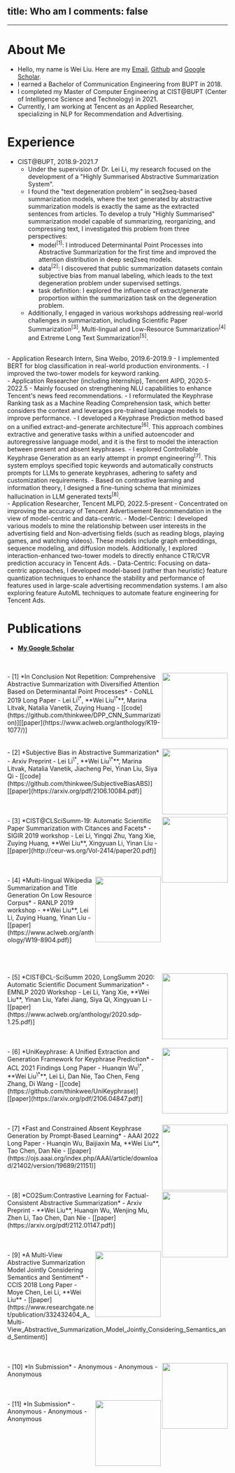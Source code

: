 ﻿title: Who am I
comments: false
---
***

# About Me
-	Hello, my name is Wei Liu. Here are my [Email](mailto:thinkwee2767@gmail.com), [Github](https://github.com/thinkwee) and [Google Scholar](https://scholar.google.com/citations?view_op=list_works&hl=en&user=QvW2leIAAAAJ).
-	I earned a Bachelor of Communication Engineering from BUPT in 2018.
-	I completed my Master of Computer Engineering at CIST@BUPT (Center of Intelligence Science and Technology) in 2021.
-	Currently, I am working at Tencent as an Applied Researcher, specializing in NLP for Recommendation and Advertising.

# Experience
-	CIST@BUPT, 2018.9-2021.7
	-	Under the supervision of Dr. Lei Li, my research focused on the development of a "Highly Summarised Abstractive Summarization System".
	-	I found the "text degeneration problem" in seq2seq-based summarization models, where the text generated by abstractive summarization models is exactly the same as the extracted sentences from articles. To develop a truly "Highly Summarised" summarization model capable of summarizing, reorganizing, and compressing text, I investigated this problem from three perspectives:
		-	model<sup>[1]</sup>: I introduced Determinantal Point Processes into Abstractive Summarization for the first time and improved the attention distribution in deep seq2seq models.
		-	data<sup>[2]</sup>: I discovered that public summarization datasets contain subjective bias from manual labeling, which leads to the text degeneration problem under supervised settings.
		-	task definition: I explored the influence of extract/generate proportion within the summarization task on the degeneration problem.
	-	Additionally, I engaged in various workshops addressing real-world challenges in summarization, including Scientific Paper Summarization<sup>[3]</sup>, Multi-lingual and Low-Resource Summarization<sup>[4]</sup> and Extreme Long Text Summarization<sup>[5]</sup>.
</br>   
-	Application Research Intern, Sina Weibo, 2019.6-2019.9
	-	I implemented BERT for blog classification in real-world production environments.
	-	I improved the two-tower models for keyword ranking.
</br>   
-	Application Researcher (including internship), Tencent AIPD, 2020.5-2022.5
	-	Mainly focused on strengthening NLU capabilities to enhance Tencent's news feed recommendations.
	-	I reformulated the Keyphrase Ranking task as a Machine Reading Comprehension task, which better considers the context and leverages pre-trained language models to improve performance.
	-	I developed a Keyphrase Prediction method based on a unified extract-and-generate architecture<sup>[6]</sup>. This approach combines extractive and generative tasks within a unified autoencoder and autoregressive language model, and it is the first to model the interaction between present and absent keyphrases.
	-	I explored Controllable Keyphrase Generation as an early attempt in prompt engineering<sup>[7]</sup>. This system employs specified topic keywords and automatically constructs prompts for LLMs to generate keyphrases, adhering to safety and customization requirements.
	-	Based on contrastive learning and information theory, I designed a fine-tuning schema that minimizes hallucination in LLM generated texts<sup>[8]</sup>.
</br>   
-	Application Researcher, Tencent MLPD, 2022.5-present
	-	Concentrated on improving the accuracy of Tencent Advertisement Recommendation in the view of model-centric and data-centric.
	-	Model-Centric: I developed various models to mine the relationship between user interests in the advertising field and Non-advertising fields (such as reading blogs, playing games, and watching videos). These models include graph embeddings, sequence modeling, and diffusion models. Additionally, I explored interaction-enhanced two-tower models to directly enhance CTR/CVR prediction accuracy in Tencent Ads.
	-	Data-Centric: Focusing on data-centric approaches, I developed model-based (rather than heuristic) feature quantization techniques to enhance the stability and performance of features used in large-scale advertising recommendation systems. I am also exploring feature AutoML techniques to automate feature engineering for Tencent Ads.

# Publications
-	[**My Google Scholar**](https://scholar.google.com/citations?view_op=list_works&hl=en&user=QvW2leIAAAAJ)
</br>
</br>
<img src = "https://s1.ax1x.com/2023/02/16/pSHHBSs.png" align = "right" width = "150">
-	[1] *In Conclusion Not Repetition: Comprehensive Abstractive Summarization with Diversified Attention Based on Determinantal Point Processes*
-	CoNLL 2019 Long Paper 
-	Lei Li<sup>\*</sup>, **Wei Liu<sup>\*</sup>**, Marina Litvak, Natalia Vanetik, Zuying Huang
-	[[code](https://github.com/thinkwee/DPP_CNN_Summarization)][[paper](https://www.aclweb.org/anthology/K19-1077/)] 
</br>
</br>
</br>
<img src = "https://s1.ax1x.com/2023/02/16/pSHLEyn.png" align = "right" width = "150">
-	[2] *Subjective Bias in Abstractive Summarization*
-	Arxiv Preprint
-	Lei Li<sup>\*</sup>, **Wei Liu<sup>\*</sup>**, Marina Litvak, Natalia Vanetik, Jiacheng Pei, Yinan Liu, Siya Qi
-	[[code](https://github.com/thinkwee/SubjectiveBiasABS)][[paper](https://arxiv.org/pdf/2106.10084.pdf)] 
</br>
</br>
</br>
</br>
<img src = "https://s1.ax1x.com/2023/02/16/pSHLQW4.png" align = "right" width = "150">
-	[3] *CIST@CLSciSumm-19: Automatic Scientific Paper Summarization with Citances and Facets*
-	SIGIR 2019 workshop
-	Lei Li, Yingqi Zhu, Yang Xie, Zuying Huang, **Wei Liu**, Xingyuan Li, Yinan Liu
-	[[paper](http://ceur-ws.org/Vol-2414/paper20.pdf)]
</br>
</br>
</br>
</br>
<img src = "https://s1.ax1x.com/2023/02/16/pSHLoXn.png" align = "right" width = "150">
-	[4] *Multi-lingual Wikipedia Summarization and Title Generation On Low Resource Corpus*
-	RANLP 2019 workshop
-	**Wei Liu**, Lei Li, Zuying Huang, Yinan Liu
-	[[paper](https://www.aclweb.org/anthology/W19-8904.pdf)]
</br>
</br>
</br>
</br>
</br>
<img src = "https://s1.ax1x.com/2023/02/16/pSHOhE6.png" align = "right" width = "150">
-	[5] *CIST@CL-SciSumm 2020, LongSumm 2020: Automatic Scientific Document Summarization*
-	EMNLP 2020 Workshop
-	Lei Li, Yang Xie, **Wei Liu**, Yinan Liu, Yafei Jiang, Siya Qi, Xingyuan Li
-	[[paper](https://www.aclweb.org/anthology/2020.sdp-1.25.pdf)] 
</br>
</br>
</br>
</br>
<img src = "https://s1.ax1x.com/2023/02/16/pSHOLDI.png" align = "right" width = "150">
-	[6] *UniKeyphrase: A Unified Extraction and Generation Framework for Keyphrase Prediction*
-	ACL 2021 Findings Long Paper
-	Huanqin Wu<sup>\*</sup>, **Wei Liu<sup>\*</sup>**, Lei Li, Dan Nie, Tao Chen, Feng Zhang, Di Wang
-	[[code](https://github.com/thinkwee/UniKeyphrase)][[paper](https://arxiv.org/pdf/2106.04847.pdf)]
</br>
</br>
</br>
</br>
<img src = "https://s1.ax1x.com/2023/02/16/pSHXu24.png" align = "right" width = "150">
-	[7]  *Fast and Constrained Absent Keyphrase Generation by Prompt-Based Learning*
-	AAAI 2022 Long Paper
-	Huanqin Wu, Baijiaxin Ma, **Wei Liu**, Tao Chen, Dan Nie
-	[[paper](https://ojs.aaai.org/index.php/AAAI/article/download/21402/version/19689/21151)]
</br>
</br>
</br>
</br>
<img src = "https://s1.ax1x.com/2023/02/16/pSHjpo6.png" align = "right" width = "150">
-	[8] *CO2Sum:Contrastive Learning for Factual-Consistent Abstractive Summarization*
-	Arxiv Preprint
-	**Wei Liu**, Huanqin Wu, Wenjing Mu, Zhen Li, Tao Chen, Dan Nie
-	[[paper](https://arxiv.org/pdf/2112.01147.pdf)] 
</br>
</br>
</br>
</br>
<img src = "https://s1.ax1x.com/2023/02/16/pSHjgTx.png" align = "right" width = "150">
-	[9] *A Multi-View Abstractive Summarization Model Jointly Considering Semantics and Sentiment*
-	CCIS 2018 Long Paper
-	Moye Chen, Lei Li, **Wei Liu**
-	[[paper](https://www.researchgate.net/publication/332432404_A_Multi-View_Abstractive_Summarization_Model_Jointly_Considering_Semantics_and_Sentiment)]
</br>
</br>
</br>
</br>
<img src = "" align = "right" width = "150">
-	[10] *In Submission*
-	Anonymous
-	Anonymous
-	Anonymous
</br>
</br>
</br>
</br>
<img src = "" align = "right" width = "150">
-	[11] *In Submission*
-	Anonymous
-	Anonymous
-	Anonymous